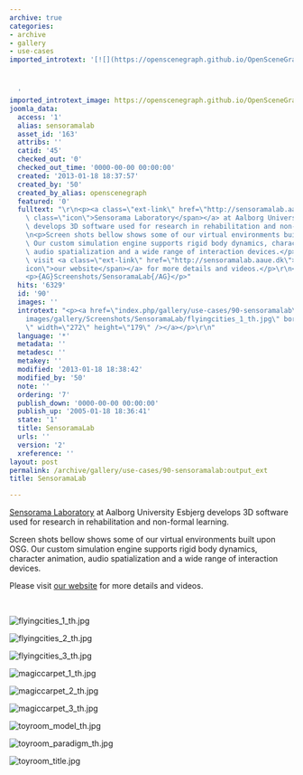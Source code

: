 ```yaml
---
archive: true
categories:
- archive
- gallery
- use-cases
imported_introtext: '[![](https://openscenegraph.github.io/OpenSceneGraphDotComBackup/OpenSceneGraph/www.openscenegraph.com/images/gallery/Screenshots/SensoramaLab/flyingcities_1_th.jpg)](https://openscenegraph.github.io/OpenSceneGraphDotComBackup/OpenSceneGraph/www.openscenegraph.com/index.php/gallery/use-cases/90-sensoramalab.html)



  '
imported_introtext_image: https://openscenegraph.github.io/OpenSceneGraphDotComBackup/OpenSceneGraph/www.openscenegraph.com/images/gallery/Screenshots/SensoramaLab/flyingcities_1_th.jpg
joomla_data:
  access: '1'
  alias: sensoramalab
  asset_id: '163'
  attribs: ''
  catid: '45'
  checked_out: '0'
  checked_out_time: '0000-00-00 00:00:00'
  created: '2013-01-18 18:37:57'
  created_by: '50'
  created_by_alias: openscenegraph
  featured: '0'
  fulltext: "\r\n<p><a class=\"ext-link\" href=\"http://sensoramalab.aaue.dk/\"><span\
    \ class=\"icon\">Sensorama Laboratory</span></a> at Aalborg University Esbjerg\
    \ develops 3D software used for research in rehabilitation and non-formal learning.</p>\r\
    \n<p>Screen shots bellow shows some of our virtual environments built upon OSG.\
    \ Our custom simulation engine supports rigid body dynamics, character animation,\
    \ audio spatialization and a wide range of interaction devices.</p>\r\n<p>Please\
    \ visit <a class=\"ext-link\" href=\"http://sensoramalab.aaue.dk\"><span class=\"\
    icon\">our website</span></a> for more details and videos.</p>\r\n<p>\_</p>\r\n\
    <p>{AG}Screenshots/SensoramaLab{/AG}</p>"
  hits: '6329'
  id: '90'
  images: ''
  introtext: "<p><a href=\"index.php/gallery/use-cases/90-sensoramalab\"><img src=\"\
    images/gallery/Screenshots/SensoramaLab/flyingcities_1_th.jpg\" border=\"0\" alt=\"\
    \" width=\"272\" height=\"179\" /></a></p>\r\n"
  language: '*'
  metadata: ''
  metadesc: ''
  metakey: ''
  modified: '2013-01-18 18:38:42'
  modified_by: '50'
  note: ''
  ordering: '7'
  publish_down: '0000-00-00 00:00:00'
  publish_up: '2005-01-18 18:36:41'
  state: '1'
  title: SensoramaLab
  urls: ''
  version: '2'
  xreference: ''
layout: post
permalink: /archive/gallery/use-cases/90-sensoramalab:output_ext
title: SensoramaLab

---
```

[Sensorama Laboratory](http://sensoramalab.aaue.dk/) at Aalborg University Esbjerg develops 3D software used for research in rehabilitation and non-formal learning.


Screen shots bellow shows some of our virtual environments built upon OSG. Our custom simulation engine supports rigid body dynamics, character animation, audio spatialization and a wide range of interaction devices.


Please visit [our website](http://sensoramalab.aaue.dk) for more details and videos.


 




![flyingcities_1_th.jpg](https://openscenegraph.github.io/OpenSceneGraphDotComBackup/OpenSceneGraph/www.openscenegraph.com/images/gallery/Screenshots/SensoramaLab/flyingcities_1_th.jpg)

![flyingcities_2_th.jpg](https://openscenegraph.github.io/OpenSceneGraphDotComBackup/OpenSceneGraph/www.openscenegraph.com/images/gallery/Screenshots/SensoramaLab/flyingcities_2_th.jpg)

![flyingcities_3_th.jpg](https://openscenegraph.github.io/OpenSceneGraphDotComBackup/OpenSceneGraph/www.openscenegraph.com/images/gallery/Screenshots/SensoramaLab/flyingcities_3_th.jpg)

![magiccarpet_1_th.jpg](https://openscenegraph.github.io/OpenSceneGraphDotComBackup/OpenSceneGraph/www.openscenegraph.com/images/gallery/Screenshots/SensoramaLab/magiccarpet_1_th.jpg)

![magiccarpet_2_th.jpg](https://openscenegraph.github.io/OpenSceneGraphDotComBackup/OpenSceneGraph/www.openscenegraph.com/images/gallery/Screenshots/SensoramaLab/magiccarpet_2_th.jpg)

![magiccarpet_3_th.jpg](https://openscenegraph.github.io/OpenSceneGraphDotComBackup/OpenSceneGraph/www.openscenegraph.com/images/gallery/Screenshots/SensoramaLab/magiccarpet_3_th.jpg)

![toyroom_model_th.jpg](https://openscenegraph.github.io/OpenSceneGraphDotComBackup/OpenSceneGraph/www.openscenegraph.com/images/gallery/Screenshots/SensoramaLab/toyroom_model_th.jpg)

![toyroom_paradigm_th.jpg](https://openscenegraph.github.io/OpenSceneGraphDotComBackup/OpenSceneGraph/www.openscenegraph.com/images/gallery/Screenshots/SensoramaLab/toyroom_paradigm_th.jpg)

![toyroom_title.jpg](https://openscenegraph.github.io/OpenSceneGraphDotComBackup/OpenSceneGraph/www.openscenegraph.com/images/gallery/Screenshots/SensoramaLab/toyroom_title.jpg)




